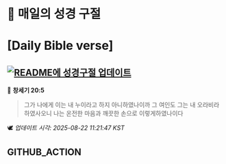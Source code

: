 # 🙏 매일의 성경 구절
# [Daily Bible verse]
## [![README에 성경구절 업데이트](https://github.com/DONGSUKA/first_test/actions/workflows/update-readme-bible.yml/badge.svg)](https://github.com/DONGSUKA/first_test/actions/workflows/update-readme-bible.yml)
<!-- START_BIBLE_VERSE -->
📖 **창세기 20:5**
> 그가 나에게 이는 내 누이라고 하지 아니하였나이까 그 여인도 그는 내 오라비라 하였사오니 나는 온전한 마음과 깨끗한 손으로 이렇게하였나이다

🕊️ _업데이트 시각: 2025-08-22 11:21:47 KST_
  <!-- END_BIBLE_VERSE -->
## GITHUB_ACTION
